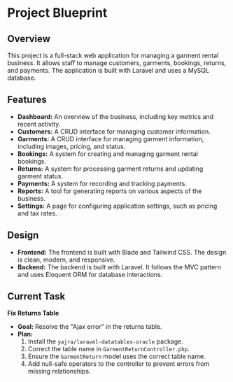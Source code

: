 # Project Blueprint

## Overview

This project is a full-stack web application for managing a garment rental business. It allows staff to manage customers, garments, bookings, returns, and payments. The application is built with Laravel and uses a MySQL database.

## Features

*   **Dashboard:** An overview of the business, including key metrics and recent activity.
*   **Customers:** A CRUD interface for managing customer information.
*   **Garments:** A CRUD interface for managing garment information, including images, pricing, and status.
*   **Bookings:** A system for creating and managing garment rental bookings.
*   **Returns:** A system for processing garment returns and updating garment status.
*   **Payments:** A system for recording and tracking payments.
*   **Reports:** A tool for generating reports on various aspects of the business.
*   **Settings:** A page for configuring application settings, such as pricing and tax rates.

## Design

*   **Frontend:** The frontend is built with Blade and Tailwind CSS. The design is clean, modern, and responsive.
*   **Backend:** The backend is built with Laravel. It follows the MVC pattern and uses Eloquent ORM for database interactions.

## Current Task

**Fix Returns Table**

*   **Goal:** Resolve the "Ajax error" in the returns table.
*   **Plan:**
    1.  Install the `yajra/laravel-datatables-oracle` package.
    2.  Correct the table name in `GarmentReturnController.php`.
    3.  Ensure the `GarmentReturn` model uses the correct table name.
    4.  Add null-safe operators to the controller to prevent errors from missing relationships.
